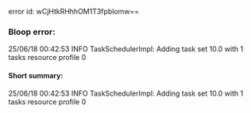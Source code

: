 error id: wCjHtkRHhhOM1T3fpblomw==
### Bloop error:

25/06/18 00:42:53 INFO TaskSchedulerImpl: Adding task set 10.0 with 1 tasks resource profile 0
#### Short summary: 

25/06/18 00:42:53 INFO TaskSchedulerImpl: Adding task set 10.0 with 1 tasks resource profile 0